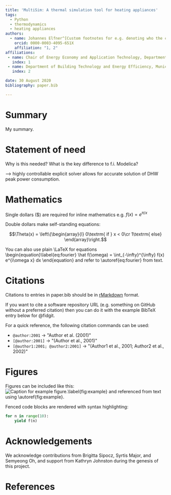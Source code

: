 ```yaml
---
title: 'MultiSim: A thermal simulation tool for heating appliances'
tags:
  - Python
  - thermodynamics
  - heating appliances
authors:
  - name: Johannes Elfner^[Custom footnotes for e.g. denoting who the corresponding author is can be included like this.]
    orcid: 0000-0003-4095-651X
    affiliation: "1, 2"
affiliations:
 - name: Chair of Energy Economy and Application Technology, Department of Electrical and Computer Engineering, Technical University of Munich
   index: 1
 - name: Department of Building Technology and Energy Efficiency, Munich University of Applied Sciences
   index: 2

date: 30 August 2020
bibliography: paper.bib

---
```


# Summary

My summary.

# Statement of need

Why is this needed? What is the key difference to f.i. Modelica?

--> highly controllable explicit solver allows for accurate solution of DHW peak power consumption.

# Mathematics

Single dollars ($) are required for inline mathematics e.g. $f(x) = e^{\pi/x}$

Double dollars make self-standing equations:

$$\Theta(x) = \left\{\begin{array}{l}
0\textrm{ if } x < 0\cr
1\textrm{ else}
\end{array}\right.$$

You can also use plain \LaTeX for equations
\begin{equation}\label{eq:fourier}
\hat f(\omega) = \int_{-\infty}^{\infty} f(x) e^{i\omega x} dx
\end{equation}
and refer to \autoref{eq:fourier} from text.

# Citations

Citations to entries in paper.bib should be in
[rMarkdown](http://rmarkdown.rstudio.com/authoring_bibliographies_and_citations.html)
format.

If you want to cite a software repository URL (e.g. something on GitHub without a preferred
citation) then you can do it with the example BibTeX entry below for @fidgit.

For a quick reference, the following citation commands can be used:
- `@author:2001`  ->  "Author et al. (2001)"
- `[@author:2001]` -> "(Author et al., 2001)"
- `[@author1:2001; @author2:2001]` -> "(Author1 et al., 2001; Author2 et al., 2002)"

# Figures

Figures can be included like this:
![Caption for example figure.\label{fig:example}](figure.png)
and referenced from text using \autoref{fig:example}.

Fenced code blocks are rendered with syntax highlighting:
```python
for n in range(10):
    yield f(n)
```

# Acknowledgements

We acknowledge contributions from Brigitta Sipocz, Syrtis Major, and Semyeong
Oh, and support from Kathryn Johnston during the genesis of this project.

# References